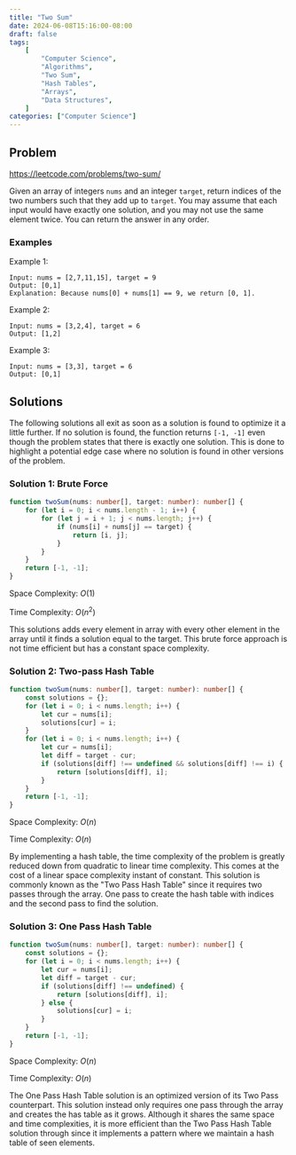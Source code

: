 ```yaml
---
title: "Two Sum"
date: 2024-06-08T15:16:00-08:00
draft: false
tags:
    [
        "Computer Science",
        "Algorithms",
        "Two Sum",
        "Hash Tables",
        "Arrays",
        "Data Structures",
    ]
categories: ["Computer Science"]
---
```


## Problem

https://leetcode.com/problems/two-sum/

Given an array of integers `nums` and an integer `target`, return indices of the two numbers such that they add up to `target`. You may assume that each input would have exactly one solution, and you may not use the same element twice. You can return the answer in any order.

### Examples

Example 1:

```
Input: nums = [2,7,11,15], target = 9
Output: [0,1]
Explanation: Because nums[0] + nums[1] == 9, we return [0, 1].
```

Example 2:

```
Input: nums = [3,2,4], target = 6
Output: [1,2]
```

Example 3:

```
Input: nums = [3,3], target = 6
Output: [0,1]
```

## Solutions

The following solutions all exit as soon as a solution is found to optimize it a little further. If no solution is found, the function returns `[-1, -1]` even though the problem states that there is exactly one solution. This is done to highlight a potential edge case where no solution is found in other versions of the problem.

### Solution 1: Brute Force

```typescript
function twoSum(nums: number[], target: number): number[] {
    for (let i = 0; i < nums.length - 1; i++) {
        for (let j = i + 1; j < nums.length; j++) {
            if (nums[i] + nums[j] == target) {
                return [i, j];
            }
        }
    }
    return [-1, -1];
}
```

<!-- Space Complexity: O(1) -->

Space Complexity: $O(1)$

<!-- Time Complexity: O(n^2) -->

Time Complexity: $O(n^2)$

This solutions adds every element in array with every other element in the array until it finds a solution equal to the target. This brute force approach is not time efficient but has a constant space complexity.

### Solution 2: Two-pass Hash Table

```typescript
function twoSum(nums: number[], target: number): number[] {
    const solutions = {};
    for (let i = 0; i < nums.length; i++) {
        let cur = nums[i];
        solutions[cur] = i;
    }
    for (let i = 0; i < nums.length; i++) {
        let cur = nums[i];
        let diff = target - cur;
        if (solutions[diff] !== undefined && solutions[diff] !== i) {
            return [solutions[diff], i];
        }
    }
    return [-1, -1];
}
```

<!-- Space Complexity: O(n) -->

Space Complexity: $O(n)$

<!-- Time Complexity: O(n) -->

Time Complexity: $O(n)$

By implementing a hash table, the time complexity of the problem is greatly reduced down from quadratic to linear time complexity. This comes at the cost of a linear space complexity instant of constant. This solution is commonly known as the "Two Pass Hash Table" since it requires two passes through the array. One pass to create the hash table with indices and the second pass to find the solution.

### Solution 3: One Pass Hash Table

```typescript
function twoSum(nums: number[], target: number): number[] {
    const solutions = {};
    for (let i = 0; i < nums.length; i++) {
        let cur = nums[i];
        let diff = target - cur;
        if (solutions[diff] !== undefined) {
            return [solutions[diff], i];
        } else {
            solutions[cur] = i;
        }
    }
    return [-1, -1];
}
```

<!-- Space Complexity: O(n) -->

Space Complexity: $O(n)$

<!-- Time Complexity: O(n) -->

Time Complexity: $O(n)$

The One Pass Hash Table solution is an optimized version of its Two Pass counterpart. This solution instead only requires one pass through the array and creates the has table as it grows. Although it shares the same space and time complexities, it is more efficient than the Two Pass Hash Table solution through since it implements a pattern where we maintain a hash table of seen elements.
